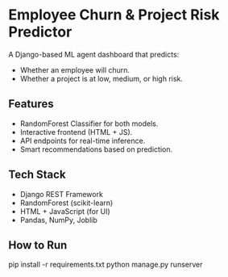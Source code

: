 # Employee Churn & Project Risk Predictor

A Django-based ML agent dashboard that predicts:
- Whether an employee will churn.
- Whether a project is at low, medium, or high risk.

## Features
- RandomForest Classifier for both models.
- Interactive frontend (HTML + JS).
- API endpoints for real-time inference.
- Smart recommendations based on prediction.

## Tech Stack
- Django REST Framework
- RandomForest (scikit-learn)
- HTML + JavaScript (for UI)
- Pandas, NumPy, Joblib

## How to Run

pip install -r requirements.txt
python manage.py runserver
